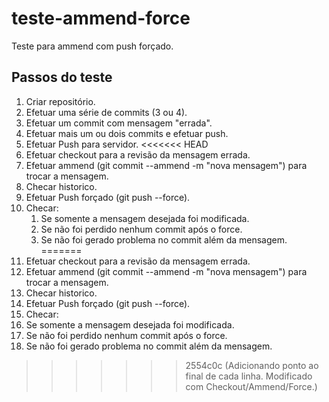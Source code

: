 # teste-ammend-force
Teste para ammend com push forçado.

## Passos do teste

1. Criar repositório.
2. Efetuar uma série de commits (3 ou 4).
3. Efetuar um commit com mensagem "errada".
4. Efetuar mais um ou dois commits e efetuar push.
5. Efetuar Push para servidor.
<<<<<<< HEAD
6. Efetuar checkout para a revisão da mensagem errada.
7. Efetuar ammend (git commit --ammend -m "nova mensagem") para trocar a mensagem.
8. Checar historico.
9. Efetuar Push forçado (git push --force).
10. Checar:
    1. Se somente a mensagem desejada foi modificada.
    2. Se não foi perdido nenhum commit após o force.
    3. Se não foi gerado problema no commit além da mensagem.
=======
5. Efetuar checkout para a revisão da mensagem errada.
6. Efetuar ammend (git commit --ammend -m "nova mensagem") para trocar a mensagem.
7. Checar historico.
8. Efetuar Push forçado (git push --force).
9. Checar:
  1. Se somente a mensagem desejada foi modificada.
  2. Se não foi perdido nenhum commit após o force.
  3. Se não foi gerado problema no commit além da mensagem.
>>>>>>> 2554c0c (Adicionando ponto ao final de cada linha. Modificado com Checkout/Ammend/Force.)
